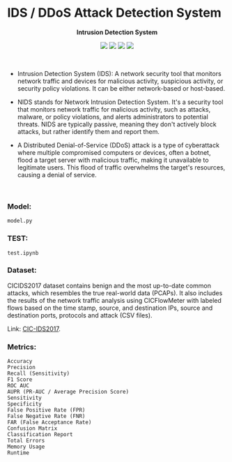 # IDS / DDoS Attack Detection System

**<p align="center">Intrusion Detection System</p>**

<p align="center">
<img src="https://img.shields.io/badge/Roadmap-2025-yellowgreen.svg">
<img src="https://img.shields.io/badge/Author-Mehran%20Nosrati-blue.svg">
<img src="https://img.shields.io/badge/Author-Fatemeh%20Bagheri-blue.svg">
<img src="https://img.shields.io/badge/gu-Golestan%20University-red.svg">
</p>

</br>

- Intrusion Detection System (IDS): A network security tool that monitors network traffic and devices for malicious activity, suspicious activity, or security policy violations. It can be either network-based or host-based.

- NIDS stands for Network Intrusion Detection System. It's a security tool that monitors network traffic for malicious activity, such as attacks, malware, or policy violations, and alerts administrators to potential threats. NIDS are typically passive, meaning they don't actively block attacks, but rather identify them and report them.

- A Distributed Denial-of-Service (DDoS) attack is a type of cyberattack where multiple compromised computers or devices, often a botnet, flood a target server with malicious traffic, making it unavailable to legitimate users. This flood of traffic overwhelms the target's resources, causing a denial of service.

</br>

### Model:

```
model.py
```

### TEST:

```
test.ipynb
```

### Dataset:

CICIDS2017 dataset contains benign and the most up-to-date common attacks, which resembles the true real-world data (PCAPs). It also includes the results of the network traffic analysis using CICFlowMeter with labeled flows based on the time stamp, source, and destination IPs, source and destination ports, protocols and attack (CSV files).

Link: [CIC-IDS2017](https://www.unb.ca/cic/datasets/ids-2017.html).

### Metrics:

```
Accuracy
Precision
Recall (Sensitivity)
F1 Score
ROC AUC
AUPR (PR-AUC / Average Precision Score)
Sensitivity
Specificity
False Positive Rate (FPR)
False Negative Rate (FNR)
FAR (False Acceptance Rate)
Confusion Matrix
Classification Report
Total Errors
Memory Usage
Runtime
```
